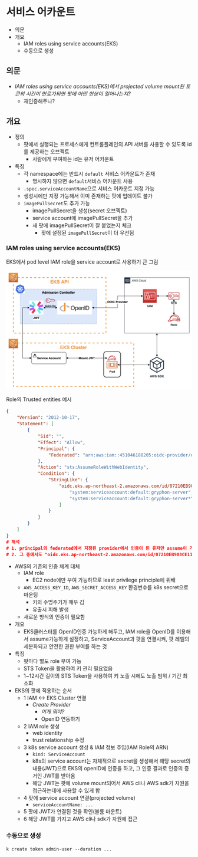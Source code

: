 # 서비스 어카운트

- 의문
- 개요
  - IAM roles using service accounts(EKS)
  - 수동으로 생성

## 의문

- *IAM roles using service accounts(EKS)에서 projected volume mount된 토큰의 시간이 만료가되면 팟에 어떤 현상이 일어나는지?*
  - 재인증해주나?

## 개요

- 정의
  - 팟에서 실행되는 프로세스에게 컨트롤플레인의 API 서버를 사용할 수 있도록 id를 제공하는 오브젝트
    - 사람에게 부여하는 id는 유저 어카운트
- 특징
  - 각 namespace에는 반드시 `default` 서비스 어카운트가 존재
    - 명시하지 않으면 `default`서비스 어카운트 사용
  - `.spec.serviceAccountName`으로 서비스 어카운트 지정 가능
  - 생성시에만 지정 가능해서 이미 존재하는 팟에 업데이트 불가
  - `imagePullSecret`도 추가 가능
    - imagePullSecret을 생성(secret 오브젝트)
    - service account에 imagePullSecret을 추가
    - 새 팟에 imagePullSecret이 잘 붙었는지 체크
      - 팟에 설정된 `imagePullSecret`이 더 우선됨

### IAM roles using service accounts(EKS)

EKS에서 pod level IAM role을 service account로 사용하기 큰 그림

![](./images/service_account/eks_iam_role1.png)

Role의 Trusted entities 예시

```json
{
    "Version": "2012-10-17",
    "Statement": [
        {
            "Sid": "",
            "Effect": "Allow",
            "Principal": {
                "Federated": "arn:aws:iam::451046188205:oidc-provider/oidc.eks.ap-northeast-2.amazonaws.com/id/07210EB908CE1106FFCA7206ADBE38D9"
            },
            "Action": "sts:AssumeRoleWithWebIdentity",
            "Condition": {
                "StringLike": {
                    "oidc.eks.ap-northeast-2.amazonaws.com/id/07210EB908CE1106FFCA7206ADBE38D9:sub": [
                        "system:serviceaccount:default:gryphon-server",
                        "system:serviceaccount:default:gryphon-server*"
                    ]
                }
            }
        }
    ]
}
# 해석
# 1. principal의 federated에서 지정된 provider에서 인증이 된 유저만 assume이 가능하다
# 2. 그 중에서도 "oidc.eks.ap-northeast-2.amazonaws.com/id/07210EB908CE1106FFCA7206ADBE38D9:sub" 가 다음과 같은 문자열 매칭 조건을 만족하는 경우에만 assume이 가능하다
```

- AWS의 기존의 인증 체계 대체
  - IAM role
    - EC2 node에만 부여 가능하므로 least privilege principle에 위배
  - `AWS_ACCESS_KEY_ID`, `AWS_SECRET_ACCESS_KEY` 환경변수를 k8s secret으로 마운팅
    - 키의 수명주기가 매우 김
    - 유출시 피해 발생
  - 새로운 방식의 인증이 필요함
- 개요
  - EKS클러스터를 OpenID인증 가능하게 해두고, IAM role을 OpenID를 이용해서 assume가능하게 설정하고, ServiceAccount과 팟을 연결시켜, 팟 레벨의 세분화되고 안전한 권한 부여를 하는 것
- 특징
    - 팟마다 별도 role 부여 가능
    - STS Token을 활용하여 키 관리 필요없음
    - 1~12시간 길이의 STS Token을 사용하여 키 노출 시에도 노출 범위 / 기간 최소화
- EKS의 팟에 적용하는 순서
  - 1 IAM <-> EKS Cluster 연결
    - *Create Provider*
      - *이게 뭐야?*
      - OpenID 연동하기
  - 2 IAM role 생성
    - web identity
    - trust relationship 수정
  - 3 k8s service account 생성 & IAM 정보 주입(IAM Role의 ARN)
    - `kind: ServiceAccount`
    - k8s의 service account는 자체적으로 secret을 생성해서 해당 secret의 내용(JWT)으로 EKS의 openID에 인증을 하고, 그 인증 결과로 인증의 증거인 JWT를 받아옴
    - 해당 JWT는 팟에 volume mount되어서 AWS cli나 AWS sdk가 자원을 접근하는데에 사용할 수 있게 함
  - 4 팟에 service account 연결(projected volume)
    - `serviceAccountName: ...`
  - 5 팟에 JWT가 연결된 것을 확인(볼륨 마운트)
  - 6 해당 JWT를 가지고 AWS cli나 sdk가 자원에 접근

### 수동으로 생성

```
k create token admin-user --duration ...
```
